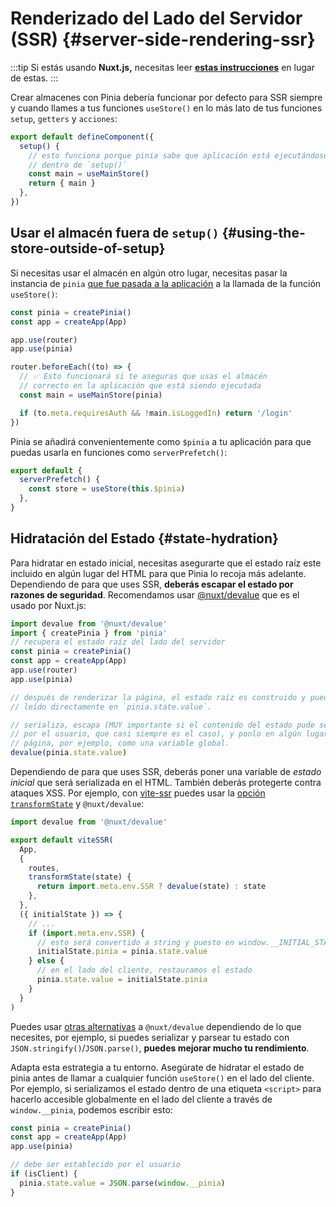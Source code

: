 # Renderizado del Lado del Servidor (SSR) {#server-side-rendering-ssr}

:::tip
Si estás usando **Nuxt.js,** necesitas leer [**estas instrucciones**](./nuxt.md) en lugar de estas.
:::

Crear almacenes con Pinia debería funcionar por defecto para SSR siempre y cuando llames a tus funciones `useStore()` en lo más lato de tus funciones `setup`, `getters` y `acciones`:

```js
export default defineComponent({
  setup() {
    // esto funciona porque pinia sabe que aplicación está ejecutándose
    // dentro de `setup()`
    const main = useMainStore()
    return { main }
  },
})
```

## Usar el almacén fuera de `setup()` {#using-the-store-outside-of-setup}

Si necesitas usar el almacén en algún otro lugar, necesitas pasar la instancia de `pinia` [que fue pasada a la aplicación](#install-the-plugin) a la llamada de la función `useStore()`:

```js
const pinia = createPinia()
const app = createApp(App)

app.use(router)
app.use(pinia)

router.beforeEach((to) => {
  // ✅ Esto funcionará si te aseguras que usas el almacén
  // correcto en la aplicación que está siendo ejecutada
  const main = useMainStore(pinia)

  if (to.meta.requiresAuth && !main.isLoggedIn) return '/login'
})
```

Pinia se añadirá convenientemente como `$pinia` a tu aplicación para que puedas usarla en funciones como `serverPrefetch()`:

```js
export default {
  serverPrefetch() {
    const store = useStore(this.$pinia)
  },
}
```

## Hidratación del Estado {#state-hydration}

Para hidratar en estado inicial, necesitas asegurarte que el estado raíz este incluido en algún lugar del HTML para que Pinia lo recoja más adelante. Dependiendo de para que uses SSR, **deberás escapar el estado por razones de seguridad**. Recomendamos usar [@nuxt/devalue](https://github.com/nuxt-contrib/devalue) que es el usado por Nuxt.js:

```js
import devalue from '@nuxt/devalue'
import { createPinia } from 'pinia'
// recupera el estado raíz del lado del servidor
const pinia = createPinia()
const app = createApp(App)
app.use(router)
app.use(pinia)

// después de renderizar la página, el estado raíz es construido y puede ser
// leído directamente en `pinia.state.value`.

// serializa, escapa (MUY importante si el contenido del estado pude ser cambiado)
// por el usuario, que casi siempre es el caso), y ponlo en algún lugar de la
// página, por ejemplo, como una variable global.
devalue(pinia.state.value)
```

Dependiendo de para que uses SSR, deberás poner una variable de _estado inicial_ que será serializada en el HTML. También deberás protegerte contra ataques XSS. Por ejemplo, con [vite-ssr](https://github.com/frandiox/vite-ssr) puedes usar la [opción `transformState`](https://github.com/frandiox/vite-ssr#state-serialization) y `@nuxt/devalue`:

```js
import devalue from '@nuxt/devalue'

export default viteSSR(
  App,
  {
    routes,
    transformState(state) {
      return import.meta.env.SSR ? devalue(state) : state
    },
  },
  ({ initialState }) => {
    // ...
    if (import.meta.env.SSR) {
      // esto será convertido a string y puesto en window.__INITIAL_STATE__
      initialState.pinia = pinia.state.value
    } else {
      // en el lado del cliente, restauramos el estado
      pinia.state.value = initialState.pinia
    }
  }
)
```

Puedes usar [otras alternativas](https://github.com/nuxt-contrib/devalue#see-also) a `@nuxt/devalue` dependiendo de lo que necesites, por ejemplo, si puedes serializar y parsear tu estado con `JSON.stringify()`/`JSON.parse()`, **puedes mejorar mucho tu rendimiento**.

Adapta esta estrategia a tu entorno. Asegúrate de hidratar el estado de pinia antes de llamar a cualquier función `useStore()` en el lado del cliente. Por ejemplo, si serializamos el estado dentro de una etiqueta `<script>` para hacerlo accesible globalmente en el lado del cliente a través de `window.__pinia`, podemos escribir esto:

```js
const pinia = createPinia()
const app = createApp(App)
app.use(pinia)

// debe ser establecido por el usuario
if (isClient) {
  pinia.state.value = JSON.parse(window.__pinia)
}
```
